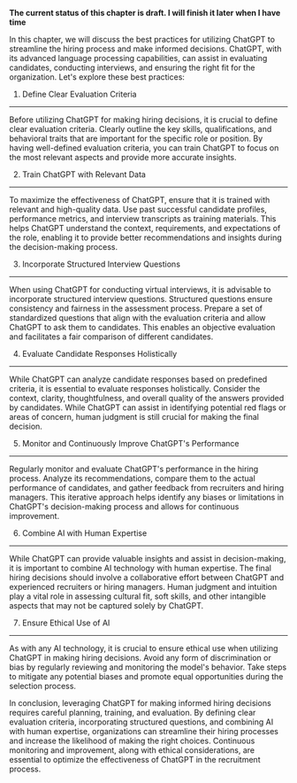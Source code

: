 **The current status of this chapter is draft. I will finish it later when I have time**

In this chapter, we will discuss the best practices for utilizing ChatGPT to streamline the hiring process and make informed decisions. ChatGPT, with its advanced language processing capabilities, can assist in evaluating candidates, conducting interviews, and ensuring the right fit for the organization. Let's explore these best practices:

1. Define Clear Evaluation Criteria
-----------------------------------

Before utilizing ChatGPT for making hiring decisions, it is crucial to define clear evaluation criteria. Clearly outline the key skills, qualifications, and behavioral traits that are important for the specific role or position. By having well-defined evaluation criteria, you can train ChatGPT to focus on the most relevant aspects and provide more accurate insights.

2. Train ChatGPT with Relevant Data
-----------------------------------

To maximize the effectiveness of ChatGPT, ensure that it is trained with relevant and high-quality data. Use past successful candidate profiles, performance metrics, and interview transcripts as training materials. This helps ChatGPT understand the context, requirements, and expectations of the role, enabling it to provide better recommendations and insights during the decision-making process.

3. Incorporate Structured Interview Questions
---------------------------------------------

When using ChatGPT for conducting virtual interviews, it is advisable to incorporate structured interview questions. Structured questions ensure consistency and fairness in the assessment process. Prepare a set of standardized questions that align with the evaluation criteria and allow ChatGPT to ask them to candidates. This enables an objective evaluation and facilitates a fair comparison of different candidates.

4. Evaluate Candidate Responses Holistically
--------------------------------------------

While ChatGPT can analyze candidate responses based on predefined criteria, it is essential to evaluate responses holistically. Consider the context, clarity, thoughtfulness, and overall quality of the answers provided by candidates. While ChatGPT can assist in identifying potential red flags or areas of concern, human judgment is still crucial for making the final decision.

5. Monitor and Continuously Improve ChatGPT's Performance
---------------------------------------------------------

Regularly monitor and evaluate ChatGPT's performance in the hiring process. Analyze its recommendations, compare them to the actual performance of candidates, and gather feedback from recruiters and hiring managers. This iterative approach helps identify any biases or limitations in ChatGPT's decision-making process and allows for continuous improvement.

6. Combine AI with Human Expertise
----------------------------------

While ChatGPT can provide valuable insights and assist in decision-making, it is important to combine AI technology with human expertise. The final hiring decisions should involve a collaborative effort between ChatGPT and experienced recruiters or hiring managers. Human judgment and intuition play a vital role in assessing cultural fit, soft skills, and other intangible aspects that may not be captured solely by ChatGPT.

7. Ensure Ethical Use of AI
---------------------------

As with any AI technology, it is crucial to ensure ethical use when utilizing ChatGPT in making hiring decisions. Avoid any form of discrimination or bias by regularly reviewing and monitoring the model's behavior. Take steps to mitigate any potential biases and promote equal opportunities during the selection process.

In conclusion, leveraging ChatGPT for making informed hiring decisions requires careful planning, training, and evaluation. By defining clear evaluation criteria, incorporating structured questions, and combining AI with human expertise, organizations can streamline their hiring processes and increase the likelihood of making the right choices. Continuous monitoring and improvement, along with ethical considerations, are essential to optimize the effectiveness of ChatGPT in the recruitment process.
